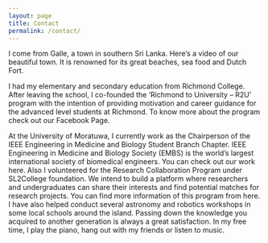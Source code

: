 ```yaml
---
layout: page
title: Contact
permalink: /contact/
---
```


I come from Galle, a town in southern Sri Lanka. Here‘s a video of our beautiful town. It is renowned for its great beaches, sea food and Dutch Fort.

I had my elementary and secondary education from Richmond College. After leaving the school, I co-founded the ‘Richmond to University – R2U’ program with the intention of providing motivation and career guidance for the advanced level students at Richmond. To know more about the program check out our Facebook Page.

At the University of Moratuwa, I currently work as the Chairperson of the IEEE Engineering in Medicine and Biology Student Branch Chapter. IEEE Engineering in Medicine and Biology Society (EMBS) is the world’s largest international society of biomedical engineers. You can check out our work here.
Also I volunteered for the Research Collaboration Program under SL2College foundation. We intend to build a platform where researchers and undergraduates can share their interests and find potential matches for research projects. You can find more information of this program from here.
I have also helped conduct several astronomy and robotics workshops in some local schools around the island. Passing down the knowledge you acquired to another generation is always a great satisfaction.
In my free time, I play the piano, hang out with my friends or listen to music.  



